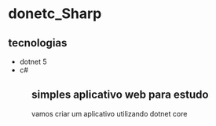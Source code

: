 # donetc_Sharp

## tecnologias

<ul>
  <li>dotnet 5</li>
  <li>c#</li>
<ul>

## simples aplicativo web para estudo

vamos criar um aplicativo utilizando dotnet core
